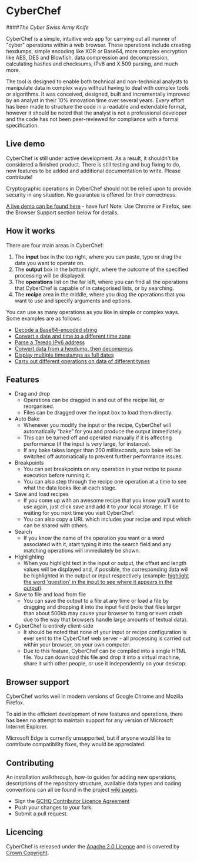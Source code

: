 # CyberChef

####*The Cyber Swiss Army Knife*

CyberChef is a simple, intuitive web app for carrying out all manner of "cyber" operations within a web browser. These operations include creating hexdumps, simple encoding like XOR or Base64, more complex encryption like AES, DES and Blowfish, data compression and decompression, calculating hashes and checksums, IPv6 and X.509 parsing, and much more.

The tool is designed to enable both technical and non-technical analysts to manipulate data in complex ways without having to deal with complex tools or algorithms. It was conceived, designed, built and incrementally improved by an analyst in their 10% innovation time over several years. Every effort has been made to structure the code in a readable and extendable format, however it should be noted that the analyst is not a professional developer and the code has not been peer-reviewed for compliance with a formal specification.

## Live demo

CyberChef is still under active development. As a result, it shouldn't be considered a finished product. There is still testing and bug fixing to do, new features to be added and additional documentation to write. Please contribute!

Cryptographic operations in CyberChef should not be relied upon to provide security in any situation. No guarantee is offered for their correctness.

[A live demo can be found here][1] - have fun!
Note: Use Chrome or Firefox, see the Browser Support section below for details.


## How it works

There are four main areas in CyberChef:

 1. The **input** box in the top right, where you can paste, type or drag the data you want to operate on.
 2. The **output** box in the bottom right, where the outcome of the specified processing will be displayed.
 3. The **operations** list on the far left, where you can find all the operations that CyberChef is capable of in categorised lists, or by searching.
 4. The **recipe** area in the middle, where you drag the operations that you want to use and specify arguments and options.

You can use as many operations as you like in simple or complex ways. Some examples are as follows:

 - [Decode a Base64-encoded string][2]
 - [Convert a date and time to a different time zone][3]
 - [Parse a Teredo IPv6 address][4]
 - [Convert data from a hexdump, then decompress][5]
 - [Display multiple timestamps as full dates][6]
 - [Carry out different operations on data of different types][7]


## Features

 - Drag and drop
     - Operations can be dragged in and out of the recipe list, or reorganised.
     - Files can be dragged over the input box to load them directly.
 - Auto Bake
     - Whenever you modify the input or the recipe, CyberChef will automatically “bake” for you and produce the output immediately.
     - This can be turned off and operated manually if it is affecting performance (if the input is very large, for instance).
     - If any bake takes longer than 200 milliseconds, auto bake will be switched off automatically to prevent further performance issues.
 - Breakpoints
     - You can set breakpoints on any operation in your recipe to pause execution before running it.
     - You can also step through the recipe one operation at a time to see what the data looks like at each stage.
 - Save and load recipes
     - If you come up with an awesome recipe that you know you’ll want to use again, just click save and add it to your local storage. It'll be waiting for you next time you visit CyberChef.
     - You can also copy a URL which includes your recipe and input which can be shared with others.
 - Search
     - If you know the name of the operation you want or a word associated with it, start typing it into the search field and any matching operations will immediately be shown.
 - Highlighting
     - When you highlight text in the input or output, the offset and length values will be displayed and, if possible, the corresponding data will be highlighted in the output or input respectively (example: [highlight the word 'question' in the input to see where it appears in the output][8]).
 - Save to file and load from file
     - You can save the output to a file at any time or load a file by dragging and dropping it into the input field (note that files larger than about 500kb may cause your browser to hang or even crash due to the way that browsers handle large amounts of textual data).
 - CyberChef is entirely client-side
     - It should be noted that none of your input or recipe configuration is ever sent to the CyberChef web server - all processing is carried out within your browser, on your own computer.
     - Due to this feature, CyberChef can be compiled into a single HTML file. You can download this file and drop it into a virtual machine, share it with other people, or use it independently on your desktop.


## Browser support

CyberChef works well in modern versions of Google Chrome and Mozilla Firefox.

To aid in the efficient development of new features and operations, there has been no attempt to maintain support for any version of Microsoft Internet Explorer.

Microsoft Edge is currently unsupported, but if anyone would like to contribute compatibility fixes, they would be appreciated.


## Contributing

An installation walkthrough, how-to guides for adding new operations, descriptions of the repository structure, available data types and coding conventions can all be found in the project [wiki pages](https://github.com/gchq/CyberChef/wiki).

 - Sign the [GCHQ Contributor Licence Agreement](https://github.com/gchq/Gaffer/wiki/GCHQ-OSS-Contributor-License-Agreement-V1.0)
 - Push your changes to your fork.
 - Submit a pull request.


## Licencing

CyberChef is released under the [Apache 2.0 Licence](https://www.apache.org/licenses/LICENSE-2.0) and is covered by [Crown Copyright](https://www.nationalarchives.gov.uk/information-management/re-using-public-sector-information/copyright-and-re-use/crown-copyright/).


  [1]: https://gchq.github.io/CyberChef
  [2]: https://gchq.github.io/CyberChef/?recipe=%5B%7B%22op%22%3A%22From%20Base64%22%2C%22args%22%3A%5B%22A-Za-z0-9%2B%2F%3D%22%2Ctrue%5D%7D%5D&input=VTI4Z2JHOXVaeUJoYm1RZ2RHaGhibXR6SUdadmNpQmhiR3dnZEdobElHWnBjMmd1
  [3]: https://gchq.github.io/CyberChef/?recipe=%5B%7B%22op%22%3A%22Translate%20DateTime%20Format%22%2C%22args%22%3A%5B%22Standard%20date%20and%20time%22%2C%22DD%2FMM%2FYYYY%20HH%3Amm%3Ass%22%2C%22UTC%22%2C%22dddd%20Do%20MMMM%20YYYY%20HH%3Amm%3Ass%20Z%20z%22%2C%22Australia%2FQueensland%22%5D%7D%5D&input=MTUvMDYvMjAxNSAyMDo0NTowMA
  [4]: https://gchq.github.io/CyberChef/?recipe=%5B%7B%22op%22%3A%22Parse%20IPv6%20address%22%2C%22args%22%3A%5B%5D%7D%5D&input=MjAwMTowMDAwOjQxMzY6ZTM3ODo4MDAwOjYzYmY6M2ZmZjpmZGQy
  [5]: https://gchq.github.io/CyberChef/?recipe=%5B%7B%22op%22%3A%22From%20Hexdump%22%2C%22args%22%3A%5B%5D%7D%2C%7B%22op%22%3A%22Gunzip%22%2C%22args%22%3A%5B%5D%7D%5D&input=MDAwMDAwMDAgIDFmIDhiIDA4IDAwIDEyIGJjIGYzIDU3IDAwIGZmIDBkIGM3IGMxIDA5IDAwIDIwICB8Li4uLi6881cu%2Fy7HwS4uIHwKMDAwMDAwMTAgIDA4IDA1IGQwIDU1IGZlIDA0IDJkIGQzIDA0IDFmIGNhIDhjIDQ0IDIxIDViIGZmICB8Li7QVf4uLdMuLsouRCFb%2F3wKMDAwMDAwMjAgIDYwIGM3IGQ3IDAzIDE2IGJlIDQwIDFmIDc4IDRhIDNmIDA5IDg5IDBiIDlhIDdkICB8YMfXLi6%2BQC54Sj8uLi4ufXwKMDAwMDAwMzAgIDRlIGM4IDRlIDZkIDA1IDFlIDAxIDhiIDRjIDI0IDAwIDAwIDAwICAgICAgICAgICB8TshObS4uLi5MJC4uLnw
  [6]: https://gchq.github.io/CyberChef/?recipe=%5B%7B%22op%22%3A%22Fork%22%2C%22args%22%3A%5B%22%5C%5Cn%22%2C%22%5C%5Cn%22%5D%7D%2C%7B%22op%22%3A%22From%20UNIX%20Timestamp%22%2C%22args%22%3A%5B%22Seconds%20(s)%22%5D%7D%5D&input=OTc4MzQ2ODAwCjEwMTI2NTEyMDAKMTA0NjY5NjQwMAoxMDgxMDg3MjAwCjExMTUzMDUyMDAKMTE0OTYwOTYwMA
  [7]: https://gchq.github.io/CyberChef/?recipe=%5B%7B%22op%22%3A%22Fork%22%2C%22args%22%3A%5B%22%5C%5Cn%22%2C%22%5C%5Cn%22%5D%7D%2C%7B%22op%22%3A%22Conditional%20Jump%22%2C%22args%22%3A%5B%221%22%2C%222%22%2C%2210%22%5D%7D%2C%7B%22op%22%3A%22To%20Hex%22%2C%22args%22%3A%5B%22Space%22%5D%7D%2C%7B%22op%22%3A%22Return%22%2C%22args%22%3A%5B%5D%7D%2C%7B%22op%22%3A%22To%20Base64%22%2C%22args%22%3A%5B%22A-Za-z0-9%2B%2F%3D%22%5D%7D%5D&input=U29tZSBkYXRhIHdpdGggYSAxIGluIGl0ClNvbWUgZGF0YSB3aXRoIGEgMiBpbiBpdA
  [8]: https://gchq.github.io/CyberChef/?recipe=%5B%7B%22op%22%3A%22XOR%22%2C%22args%22%3A%5B%7B%22option%22%3A%22Hex%22%2C%22string%22%3A%223a%22%7D%2Cfalse%2Cfalse%5D%7D%2C%7B%22op%22%3A%22To%20Hexdump%22%2C%22args%22%3A%5B%2216%22%2Cfalse%2Cfalse%5D%7D%5D&input=VGhlIGFuc3dlciB0byB0aGUgdWx0aW1hdGUgcXVlc3Rpb24gb2YgbGlmZSwgdGhlIFVuaXZlcnNlLCBhbmQgZXZlcnl0aGluZyBpcyA0Mi4